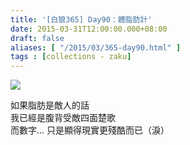 ```yaml
---
title: '[白狼365] Day90：體脂肪計'
date: 2015-03-31T12:00:00.000+08:00
draft: false
aliases: [ "/2015/03/365-day90.html" ]
tags : [collections - zaku]
---
```


![](/images/zaku090.jpg)

如果脂肪是敵人的話  
我已經是腹背受敵四面楚歌  
而數字... 只是顯得現實更殘酷而已（淚）

